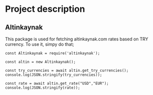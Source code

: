 # Project description
## Altinkaynak
This package is used for fetching altinkaynak.com rates based on TRY currency. To use it, simpy do that;

```
const Altinkaynak = require('altinkaynak');
    
const altin = new Altinkaynak();

const try_currencies = await altin.get_try_currencies();
console.log(JSON.stringify(try_currencies));

const rate = await altin.get_rate("USD","EUR");
console.log(JSON.stringify(rate));
```